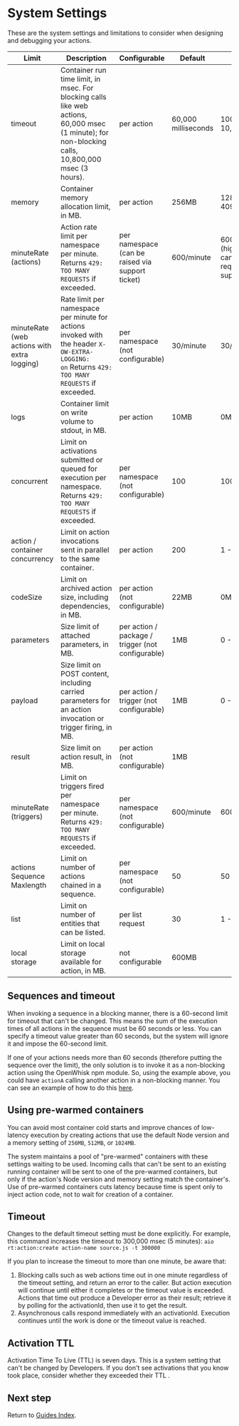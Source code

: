# System Settings

These are the system settings and limitations to consider when designing and debugging your actions.

| Limit                                       | Description                                                                                                                                        | Configurable                                      | Default             | Range               |
| ------------------------------------------- |----------------------------------------------------------------------------------------------------------------------------------------------------| ------------------------------------------------- | ------------------- | ------------------- |
| timeout                                     | Container run time limit, in msec. For blocking calls like web actions, 60,000 msec (1 minute); for non-blocking calls, 10,800,000 msec (3 hours). | per action                                        | 60,000 milliseconds | 100ms - 10,800,000ms |
| memory                                      | Container memory allocation limit, in MB.                                                                                                          | per action                                        | 256MB               | 128MB - 4096MB      |
| minuteRate (actions)                        | Action rate limit per namespace per minute. Returns `429: TOO MANY REQUESTS` if exceeded.                                                          | per namespace (can be raised via support ticket)  | 600/minute          | 6000/min (higher values can be requested via support ticket) |
| minuteRate (web actions with extra logging) | Rate limit per namespace per minute for actions invoked with the header `X-OW-EXTRA-LOGGING: on` Returns `429: TOO MANY REQUESTS` if exceeded.     | per namespace (not configurable)                  | 30/minute           | 30/minute           |
| logs                                        | Container limit on write volume to stdout, in MB.                                                                                                  | per action                                        | 10MB                | 0MB - 10MB          |
| concurrent                                  | Limit on  activations  submitted or queued for execution per namespace. Returns `429: TOO MANY REQUESTS` if exceeded.                              | per namespace (not configurable)                  | 100                 | 100                 |
| action / container concurrency              | Limit on action invocations sent in parallel to the same container.                                                                                | per action                                        | 200                 | 1 - 500             |
| codeSize                                    | Limit on archived action size, including dependencies,  in MB.                                                                                     | per action (not configurable)                     | 22MB                | 0MB - 22MB          |
| parameters                                  | Size limit of attached parameters, in MB.                                                                                                          | per action / package / trigger (not configurable) | 1MB                 | 0 - 1MB             |
| payload                                     | Size limit on POST content, including  carried parameters for an action invocation or trigger firing, in MB.                                       | per action / trigger (not configurable)           | 1MB                 | 0 - 1MB             |
| result                                      | Size limit on action result, in MB.                                                                                                                | per action (not configurable)                     | 1MB                 |                     |
| minuteRate (triggers)                       | Limit on triggers fired per namespace per minute. Returns `429: TOO MANY REQUESTS` if exceeded.                                                    | per namespace (not configurable)                  | 600/minute          | 600/minute          |
| actions Sequence Maxlength                  | Limit on number of actions  chained in a sequence.                                                                                                 | per namespace (not configurable)                  | 50                  | 50                  |
| list                                        | Limit on number of entities that can be listed.                                                                                                    | per list request                                  | 30                  | 1 - 50              |
| local storage                               | Limit on local storage available for action, in MB.                                                                                                | not configurable                                  | 600MB               |                     |

## Sequences and timeout

When invoking a sequence in a blocking manner, there is a 60-second limit for timeout that can't be changed. This means the sum of the execution times of all actions in the sequence must be 60 seconds or less. You can specify a timeout value greater than 60 seconds, but the system will ignore it and impose the 60-second limit.

If one of your actions needs more than 60 seconds (therefore putting the sequence over the limit), the only solution is to invoke it as a non-blocking action using the OpenWhisk npm module. So, using the example above, you could have `actionA` calling another action in a non-blocking manner. You can see an example of how to do this [here](asynchronous-calls.md).

## Using pre-warmed containers

You can avoid most container cold starts and improve chances of low-latency execution by creating actions that use the default Node version and a memory setting of `256MB`, `512MB`, or `1024MB`. 

The system maintains a pool of "pre-warmed" containers with these settings waiting to be used. Incoming calls that can't be sent to an existing running container will be sent to one of the pre-warmed containers, but only if the action's Node version and memory setting match the container's.  Use of pre-warmed containers cuts latency because time is spent only to inject action code, not to wait for creation of a container.

## Timeout

Changes to the default timeout setting must be done explicitly. For example, this command increases the timeout to 300,000 msec (5 minutes):
`aio rt:action:create action-name source.js -t 300000`

If you plan to increase the timeout to more than one minute, be aware that:

1. Blocking calls such as web actions time out in one minute regardless of the timeout setting, and return an error to the caller. But action execution will continue until either it completes or the timeout value is exceeded. Actions that time out produce a Developer error as their result; retrieve it by polling for the activationId, then use it to get the result.
2. Asynchronous calls respond immediately with an activationId. Execution continues until the work is done or the timeout value is reached.

## Activation TTL

Activation Time To Live (TTL) is seven days. This is a system setting that can't be changed by Developers. If you don't see activations that you know took place, consider whether they exceeded their TTL .

## Next step

Return to [Guides Index](../index.md).
